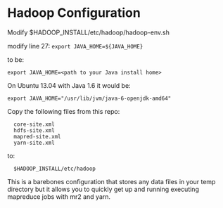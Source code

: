 Hadoop Configuration
====================

Modify $HADOOP_INSTALL/etc/hadoop/hadoop-env.sh

modify line 27: `export JAVA_HOME=${JAVA_HOME}`

to be:

    export JAVA_HOME=<path to your Java install home>

On Ubuntu 13.04 with Java 1.6 it would be:

    export JAVA_HOME="/usr/lib/jvm/java-6-openjdk-amd64"

Copy the following files from this repo:
```
  core-site.xml
  hdfs-site.xml
  mapred-site.xml
  yarn-site.xml
```
  to:
```
  $HADOOP_INSTALL/etc/hadoop
```

This is a barebones configuration that stores any data files in your
temp directory but it allows you to quickly get up and running executing
mapreduce jobs with mr2 and yarn.
